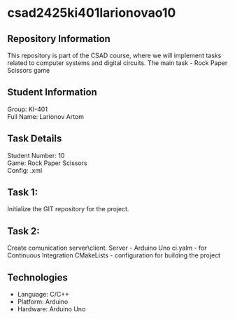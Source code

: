 # csad2425ki401larionovao10

## Repository Information
This repository is part of the CSAD course, where we will implement tasks related to computer systems and digital circuits. The main task - Rock Paper Scissors game

## Student Information
Group: KI-401  
Full Name: Larionov Artom  

## Task Details
Student Number: 10  
Game: Rock Paper Scissors  
Config: .xml  

## Task 1:
Initialize the GIT repository for the project.  

## Task 2:  
Create comunication server\client. Server - Arduino Uno
ci.yalm - for Continuous Integration
CMakeLists - configuration for building the project


## Technologies
- Language: C/C++
- Platform: Arduino
- Hardware: Arduino Uno
